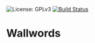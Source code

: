 ![License: GPLv3](https://img.shields.io/badge/license-GPLv3-blue.svg "License") [![Build Status](https://travis-ci.org/eragonfan125/literate-dollop.svg?branch=master)](https://travis-ci.org/eragonfan125/literate-dollop)
# Wallwords
